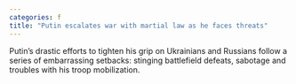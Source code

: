 ```yaml
---
categories: f
title: "Putin escalates war with martial law as he faces threats"
---
```

Putin’s drastic efforts to tighten his grip on Ukrainians and Russians follow a series of embarrassing setbacks: stinging battlefield defeats, sabotage and troubles with his troop mobilization.